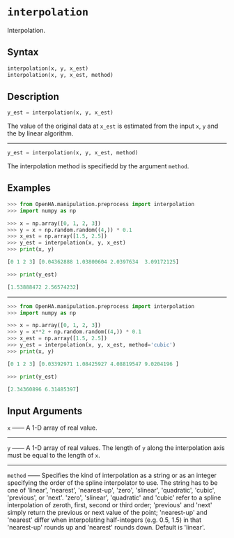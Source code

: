 # `interpolation`

Interpolation.

## Syntax

```python
interpolation(x, y, x_est)
interpolation(x, y, x_est, method)
```

## Description

```python
y_est = interpolation(x, y, x_est)
```

The value of the original data at `x_est` is estimated from the input `x`, `y` and the by linear algorithm.

---

```python
y_est = interpolation(x, y, x_est, method)
```

The interpolation method is specifiedd by the argument `method`.

## Examples

```python
>>> from OpenHA.manipulation.preprocess import interpolation
>>> import numpy as np

>>> x = np.array([0, 1, 2, 3])
>>> y = x + np.random.random((4,)) * 0.1
>>> x_est = np.array([1.5, 2.5])
>>> y_est = interpolation(x, y, x_est)
>>> print(x, y)

[0 1 2 3] [0.04362888 1.03800604 2.0397634  3.09172125]

>>> print(y_est)

[1.53888472 2.56574232]

```

---

```python
>>> from OpenHA.manipulation.preprocess import interpolation
>>> import numpy as np

>>> x = np.array([0, 1, 2, 3])
>>> y = x**2 + np.random.random((4,)) * 0.1
>>> x_est = np.array([1.5, 2.5])
>>> y_est = interpolation(x, y, x_est, method='cubic')
>>> print(x, y)

[0 1 2 3] [0.03392971 1.08425927 4.08819547 9.0204196 ]

>>> print(y_est)

[2.34360896 6.31485397]

```

## Input Arguments

`x` —— A 1-D array of real value.

---

`y` —— A 1-D array of real values. The length of `y` along the interpolation axis must be equal to the length of `x`.

---

`method` —— Specifies the kind of interpolation as a string or as an integer specifying the order of the spline interpolator to use. The string has to be one of 'linear', 'nearest', 'nearest-up', 'zero', 'slinear', 'quadratic', 'cubic', 'previous', or 'next'. 'zero', 'slinear', 'quadratic' and 'cubic' refer to a spline interpolation of zeroth, first, second or third order; 'previous' and 'next' simply return the previous or next value of the point; 'nearest-up' and 'nearest' differ when interpolating half-integers (e.g. 0.5, 1.5) in that 'nearest-up' rounds up and 'nearest' rounds down. Default is 'linear'.

